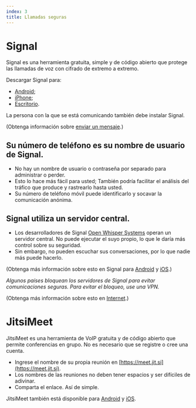 ```yaml
---
index: 3
title: Llamadas seguras
---
```

# Signal

Signal es una herramienta gratuita, simple y de código abierto que protege las llamadas de voz con cifrado de extremo a extremo.

Descargar Signal para:

*   [Android](https://play.google.com/store/apps/details?id=org.thoughtcrime.securesms); 
*   [iPhone](https://itunes.apple.com/ie/app/signal-private-messenger/id874139669); 
*   [Escritorio](https://signal.org/download/). 

La persona con la que se está comunicando también debe instalar Signal.

(Obtenga información sobre [enviar un mensaje](umbrella://communications/sending-a-message).)

## Su número de teléfono es su nombre de usuario de Signal.

*   No hay un nombre de usuario o contraseña por separado para administrar o perder.
*   Esto lo hace más fácil para usted; También podría facilitar el análisis del tráfico que produce y rastrearlo hasta usted.
*   Su número de teléfono móvil puede identificarlo y socavar la comunicación anónima.

## Signal utiliza un servidor central.

*   Los desarrolladores de Signal [Open Whisper Systems](https://signal.org/about/) operan un servidor central. No puede ejecutar el suyo propio, lo que le daría más control sobre su seguridad.
*   Sin embargo, no pueden escuchar sus conversaciones, por lo que nadie más puede hacerlo.

(Obtenga más información sobre esto en Signal para [Android](umbrella://tools/messaging/s_signal-for-android.md) y [iOS](umbrella://tools/messaging/s_signal-for-ios.md).)

*Algunos países bloquean los servidores de Signal para evitar comunicaciones seguras. Para evitar el bloqueo, use una VPN.*

(Obtenga más información sobre esto en [Internet](umbrella://communications/the-internet/beginner).)

# JitsiMeet

JitsiMeet es una herramienta de VoIP gratuita y de código abierto que permite conferencias en grupo. No es necesario que se registre o cree una cuenta.

*   Ingrese el nombre de su propia reunión en [https://meet.jit.si](https://meet.jit.si).
*   Los nombres de las reuniones no deben tener espacios y ser difíciles de adivinar.
*   Comparta el enlace. Así de simple.

JitsiMeet también está disponible para [Android](https://play.google.com/store/apps/details?id=org.jitsi.meet) y [iOS](https://itunes.apple.com/us/app/jitsi-meet/id1165103905).